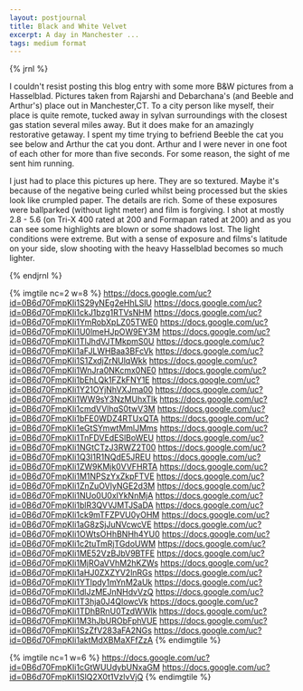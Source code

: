 ```yaml
---
layout: postjournal
title: Black and White Velvet
excerpt: A day in Manchester ...
tags: medium format
---
```


{% jrnl %}
<p>
	I couldn't resist posting this blog entry with some more B&W pictures from a Hasselblad. Pictures taken from  Rajarshi and Debarchana's (and Beeble and Arthur's) place
	out in Manchester,CT. To a city person like myself, their place is quite remote, tucked away in sylvan surroundings with the closest gas station several miles away. But it does make
	for an amazingly restorative getaway. I spent my time trying to befriend Beeble the cat you see below and Arthur the cat you dont. Arthur and I were never in one foot
	of each other for more than five seconds. For some reason, the sight of me sent him running. 
</p>
<p>
	I just had to place this pictures up here. They are so textured. Maybe it's because of the negative being curled whilst being processed but the skies look like crumpled paper. The details are rich. Some of these exposures were ballparked (without light meter) and film is forgiving. I shot at mostly 2.8 - 5.6 (on Tri-X 400 rated at 200 and Formapan rated at 200) and as you can see some 
	highlights are blown or some shadows lost. The light conditions were extreme. But with a sense of exposure and films's latitude on your side,  slow shooting with the heavy Hasselblad becomes so much lighter.
</p>

{% endjrnl %}

{% imgtile nc=2 w=8 %}
https://docs.google.com/uc?id=0B6d70FmpKIi1S29yNEg2eHhLSlU https://docs.google.com/uc?id=0B6d70FmpKIi1ckJ1bzg1RTVsNHM 
https://docs.google.com/uc?id=0B6d70FmpKIi1YmRobXpLZ05TWE0 https://docs.google.com/uc?id=0B6d70FmpKIi1U0lmeHJpOW9EY3M 
https://docs.google.com/uc?id=0B6d70FmpKIi1TlJhdVJTMkpmS0U https://docs.google.com/uc?id=0B6d70FmpKIi1aFJLWHBaa3BFcVk 
https://docs.google.com/uc?id=0B6d70FmpKIi1S1ZxdjZrNUlqWkk https://docs.google.com/uc?id=0B6d70FmpKIi1WnJra0NKcmx0NE0 
https://docs.google.com/uc?id=0B6d70FmpKIi1bEhLQk1FZkFNY1E https://docs.google.com/uc?id=0B6d70FmpKIi1Y21OYjNhVXJma00 
https://docs.google.com/uc?id=0B6d70FmpKIi1WW9sY3NzMUhxTlk https://docs.google.com/uc?id=0B6d70FmpKIi1cmdVVlhqS0twV3M 
https://docs.google.com/uc?id=0B6d70FmpKIi1bFE0WDZ4RTUxQTA https://docs.google.com/uc?id=0B6d70FmpKIi1eGtSYmwtMmlJMms 
https://docs.google.com/uc?id=0B6d70FmpKIi1TnFDVEdESlBoWEU https://docs.google.com/uc?id=0B6d70FmpKIi1NGtCTzJ3RWZ2T00 
https://docs.google.com/uc?id=0B6d70FmpKIi1Q3I1R1NQdE5JREU https://docs.google.com/uc?id=0B6d70FmpKIi1ZW9KMjk0VVFHRTA 
https://docs.google.com/uc?id=0B6d70FmpKIi1M1NPSzYxZkpFTVE https://docs.google.com/uc?id=0B6d70FmpKIi1ZnZuOVlyNGE2d3M 
https://docs.google.com/uc?id=0B6d70FmpKIi1NUo0U0xlYkNnMjA https://docs.google.com/uc?id=0B6d70FmpKIi1blR3QVVJMTJSaDA 
https://docs.google.com/uc?id=0B6d70FmpKIi1ck9mTFZPVU0yOHM https://docs.google.com/uc?id=0B6d70FmpKIi1aG8zSjJuNVcwcVE 
https://docs.google.com/uc?id=0B6d70FmpKIi1OWtsOHhBNHh4YU0 https://docs.google.com/uc?id=0B6d70FmpKIi1c2tuTmRjTGdoUWM 
https://docs.google.com/uc?id=0B6d70FmpKIi1ME52VzBJbV9BTFE https://docs.google.com/uc?id=0B6d70FmpKIi1MjROaVVhM2hKZWs 
https://docs.google.com/uc?id=0B6d70FmpKIi1aHJ0ZXZYV2lnRGs https://docs.google.com/uc?id=0B6d70FmpKIi1YTlpdy1mYnM2aUk 
https://docs.google.com/uc?id=0B6d70FmpKIi1dlJzMEJnNHdvVzQ https://docs.google.com/uc?id=0B6d70FmpKIi1T3hja0J4QlowcVk 
https://docs.google.com/uc?id=0B6d70FmpKIi1TDhBRnU0TzdWWlk https://docs.google.com/uc?id=0B6d70FmpKIi1M3hJbURObFphVUE 
https://docs.google.com/uc?id=0B6d70FmpKIi1SzZfV283aFA2NGs https://docs.google.com/uc?id=0B6d70FmpKIi1aktMdXBMaXFfZzA 
{% endimgtile %}

{% imgtile nc=1 w=6 %}
https://docs.google.com/uc?id=0B6d70FmpKIi1cGtWUUdybUNxaGM https://docs.google.com/uc?id=0B6d70FmpKIi1SlQ2X0t1VzlvVjQ 
{% endimgtile %}
